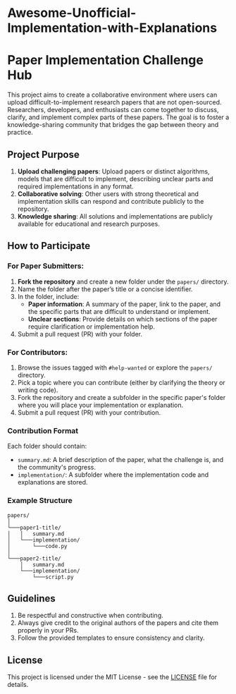 # Awesome-Unofficial-Implementation-with-Explanations
# Paper Implementation Challenge Hub

This project aims to create a collaborative environment where users can upload difficult-to-implement research papers that are not open-sourced. Researchers, developers, and enthusiasts can come together to discuss, clarify, and implement complex parts of these papers. The goal is to foster a knowledge-sharing community that bridges the gap between theory and practice.

## Project Purpose
1. **Upload challenging papers**: Upload papers or distinct algorithms, models that are difficult to implement, describing unclear parts and required implementations in any format.
2. **Collaborative solving**: Other users with strong theoretical and implementation skills can respond and contribute publicly to the repository.
3. **Knowledge sharing**: All solutions and implementations are publicly available for educational and research purposes.

## How to Participate

### For Paper Submitters:
1. **Fork the repository** and create a new folder under the `papers/` directory.
2. Name the folder after the paper’s title or a concise identifier.
3. In the folder, include:
   - **Paper information**: A summary of the paper, link to the paper, and the specific parts that are difficult to understand or implement.
   - **Unclear sections**: Provide details on which sections of the paper require clarification or implementation help.
4. Submit a pull request (PR) with your folder.

### For Contributors:
1. Browse the issues tagged with `#help-wanted` or explore the `papers/` directory.
2. Pick a topic where you can contribute (either by clarifying the theory or writing code).
3. Fork the repository and create a subfolder in the specific paper's folder where you will place your implementation or explanation.
4. Submit a pull request (PR) with your contribution.

### Contribution Format
Each folder should contain:
- `summary.md`: A brief description of the paper, what the challenge is, and the community's progress.
- `implementation/`: A subfolder where the implementation code and explanations are stored.

### Example Structure
```
papers/
│   
└───paper1-title/
│   │   summary.md
│   └───implementation/
│       └───code.py
│   
└───paper2-title/
    │   summary.md
    └───implementation/
        └───script.py
```


## Guidelines
1. Be respectful and constructive when contributing.
2. Always give credit to the original authors of the papers and cite them properly in your PRs.
3. Follow the provided templates to ensure consistency and clarity.


## License
This project is licensed under the MIT License - see the [LICENSE](LICENSE) file for details.


